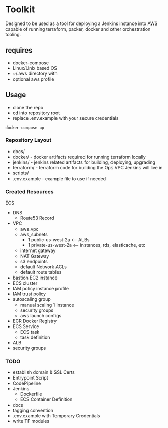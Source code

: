 Toolkit
=======

Designed to be used as a tool for deploying a Jenkins instance into
AWS capable of running terraform, packer, docker and other orchestration tooling.

## requires

* docker-compose
* Linux/Unix based OS
* ~/.aws directory with
* optional aws profile

## Usage

* clone the repo
* cd into repository root
* replace .env.example with your secure credentials

```
docker-compose up
```

### Repository Layout
* docs/
* docker/ - docker artifacts required for running terraform locally
* jenkins/ - jenkins related artifacts for building, deploying, upgrading
* terraform/ - terraform code for building the Ops VPC Jenkins will live in
* scripts/
* .env.example - example file to use if needed

### Created Resources

ECS
 + DNS
    + Route53 Record
 + VPC
    + aws_vpc
    + aws_subnets
        + 1 public-us-west-2a  <-- ALBs
        + 1 private-us-west-2a  <-- instances, rds, elasticache, etc
    + internet gateway
    + NAT Gateway
    + s3 endpoints
    + default Network ACLs
    + default route tables
 + bastion EC2 instance
 +  ECS cluster
   + IAM policy instance profile
   + IAM trust policy
   + autoscaling group
     + manual scaling 1 instance
     + security groups
     + aws launch configs
 + ECR Docker Registry
 + ECS Service
   + ECS task
   + task definition
 +  ALB
   + security groups

### TODO

* establish domain & SSL Certs
* Entrypoint Script
* CodePipeline
* Jenkins
  * Dockerfile
  * ECS Container Definition
* docs
* tagging convention
* .env.example with Temporary Credentials
* write TF modules
